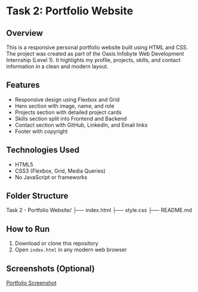 # Task 2: Portfolio Website

## Overview
This is a responsive personal portfolio website built using HTML and CSS. The project was created as part of the Oasis Infobyte Web Development Internship (Level 1). It highlights my profile, projects, skills, and contact information in a clean and modern layout.

## Features
- Responsive design using Flexbox and Grid
- Hero section with image, name, and role
- Projects section with detailed project cards
- Skills section split into Frontend and Backend
- Contact section with GitHub, LinkedIn, and Email links
- Footer with copyright

## Technologies Used
- HTML5
- CSS3 (Flexbox, Grid, Media Queries)
- No JavaScript or frameworks

## Folder Structure
Task 2 - Portfolio Website/
├── index.html
├── style.css
├── README.md


## How to Run
1. Download or clone this repository
2. Open `index.html` in any modern web browser

## Screenshots (Optional)
[Portfolio Screenshot](screenshot.png)
